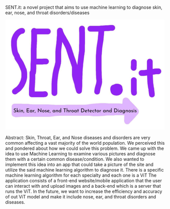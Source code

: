 SENT.it: a novel project that aims to use machine learning to diagnose skin, ear, nose, and throat disorders/diseases 

![Image](Science-Fair-Icon.jpg)

Abstract:
Skin, Throat, Ear, and Nose diseases and disorders are very common affecting a vast majority of the world population. We perceived this and pondered about how we could solve this problem. We came up with the idea to use Machine Learning to examine various pictures and diagnose them with a certain common disease/condition. We also wanted to implement this idea into an app that could take a picture of the site and utilize the said machine learning algorithm to diagnose it. There is a specific machine learning algorithm for each specialty and each one is a ViT The application consists of a front-end website/mobile application that the user can interact with and upload images and a back-end which is a server that runs the ViT. In the future, we want to increase the efficiency and accuracy of out ViT model and make it include nose, ear, and throat disorders and diseases.